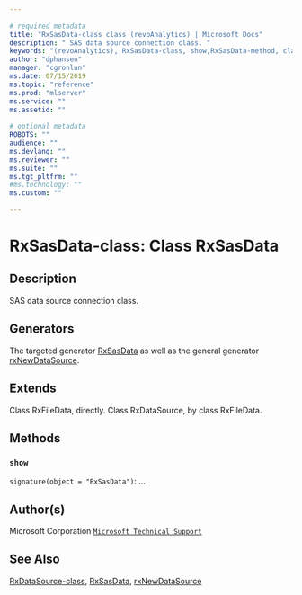 ```yaml
--- 
 
# required metadata 
title: "RxSasData-class class (revoAnalytics) | Microsoft Docs" 
description: " SAS data source connection class. " 
keywords: "(revoAnalytics), RxSasData-class, show,RxSasData-method, classes" 
author: "dphansen" 
manager: "cgronlun" 
ms.date: 07/15/2019
ms.topic: "reference" 
ms.prod: "mlserver" 
ms.service: "" 
ms.assetid: "" 
 
# optional metadata 
ROBOTS: "" 
audience: "" 
ms.devlang: "" 
ms.reviewer: "" 
ms.suite: "" 
ms.tgt_pltfrm: "" 
#ms.technology: "" 
ms.custom: "" 
 
--- 
```

 
 
 
 
 # RxSasData-class: Class RxSasData 
 ## Description
 
SAS data source connection class.
 
 
 ## Generators 

 
The targeted generator [RxSasData](RxSasData.md) as well as the general generator
[rxNewDataSource](rxNew.md).
 
 ## Extends 

 
Class RxFileData, directly.
Class RxDataSource, by class RxFileData.
 
 ## Methods 

 


### `show`
`signature(object = "RxSasData")`: ...



 
 ## Author(s)
 Microsoft Corporation [`Microsoft Technical Support`](https://go.microsoft.com/fwlink/?LinkID=698556&clcid=0x409)
 
 
 ## See Also
 
[RxDataSource-class](RxDataSource-class.md),
[RxSasData](RxSasData.md),
[rxNewDataSource](rxNew.md)
   
 
